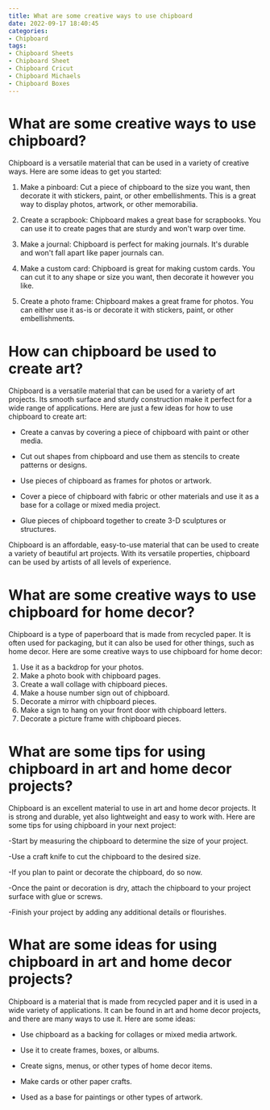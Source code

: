 ```yaml
---
title: What are some creative ways to use chipboard
date: 2022-09-17 18:40:45
categories:
- Chipboard
tags:
- Chipboard Sheets
- Chipboard Sheet
- Chipboard Cricut
- Chipboard Michaels
- Chipboard Boxes
---
```



#  What are some creative ways to use chipboard?

Chipboard is a versatile material that can be used in a variety of creative ways. Here are some ideas to get you started:

1. Make a pinboard: Cut a piece of chipboard to the size you want, then decorate it with stickers, paint, or other embellishments. This is a great way to display photos, artwork, or other memorabilia.

2. Create a scrapbook: Chipboard makes a great base for scrapbooks. You can use it to create pages that are sturdy and won't warp over time.

3. Make a journal: Chipboard is perfect for making journals. It's durable and won't fall apart like paper journals can.

4. Make a custom card: Chipboard is great for making custom cards. You can cut it to any shape or size you want, then decorate it however you like.

5. Create a photo frame: Chipboard makes a great frame for photos. You can either use it as-is or decorate it with stickers, paint, or other embellishments.

#  How can chipboard be used to create art?

Chipboard is a versatile material that can be used for a variety of art projects. Its smooth surface and sturdy construction make it perfect for a wide range of applications. Here are just a few ideas for how to use chipboard to create art:

* Create a canvas by covering a piece of chipboard with paint or other media.

* Cut out shapes from chipboard and use them as stencils to create patterns or designs.

* Use pieces of chipboard as frames for photos or artwork.

* Cover a piece of chipboard with fabric or other materials and use it as a base for a collage or mixed media project.

* Glue pieces of chipboard together to create 3-D sculptures or structures.

Chipboard is an affordable, easy-to-use material that can be used to create a variety of beautiful art projects. With its versatile properties, chipboard can be used by artists of all levels of experience.

#  What are some creative ways to use chipboard for home decor?

Chipboard is a type of paperboard that is made from recycled paper. It is often used for packaging, but it can also be used for other things, such as home decor. Here are some creative ways to use chipboard for home decor:

1. Use it as a backdrop for your photos.
2. Make a photo book with chipboard pages.
3. Create a wall collage with chipboard pieces.
4. Make a house number sign out of chipboard.
5. Decorate a mirror with chipboard pieces.
6. Make a sign to hang on your front door with chipboard letters.
7. Decorate a picture frame with chipboard pieces.

#  What are some tips for using chipboard in art and home decor projects?

Chipboard is an excellent material to use in art and home decor projects. It is strong and durable, yet also lightweight and easy to work with. Here are some tips for using chipboard in your next project:

-Start by measuring the chipboard to determine the size of your project.

-Use a craft knife to cut the chipboard to the desired size.

-If you plan to paint or decorate the chipboard, do so now.

-Once the paint or decoration is dry, attach the chipboard to your project surface with glue or screws.

-Finish your project by adding any additional details or flourishes.

#  What are some ideas for using chipboard in art and home decor projects?

Chipboard is a material that is made from recycled paper and it is used in a wide variety of applications. It can be found in art and home decor projects, and there are many ways to use it. Here are some ideas:

* Use chipboard as a backing for collages or mixed media artwork.

* Use it to create frames, boxes, or albums.

* Create signs, menus, or other types of home decor items.

* Make cards or other paper crafts.

* Used as a base for paintings or other types of artwork.